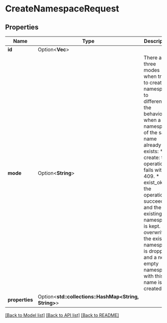 # CreateNamespaceRequest

## Properties

Name | Type | Description | Notes
------------ | ------------- | ------------- | -------------
**id** | Option<**Vec<String>**> |  | [optional]
**mode** | Option<**String**> | There are three modes when trying to create a namespace, to differentiate the behavior when a namespace of the same name already exists:   * create: the operation fails with 409.   * exist_ok: the operation succeeds and the existing namespace is kept.   * overwrite: the existing namespace is dropped and a new empty namespace with this name is created.  | [optional]
**properties** | Option<**std::collections::HashMap<String, String>**> |  | [optional]

[[Back to Model list]](../README.md#documentation-for-models) [[Back to API list]](../README.md#documentation-for-api-endpoints) [[Back to README]](../README.md)


